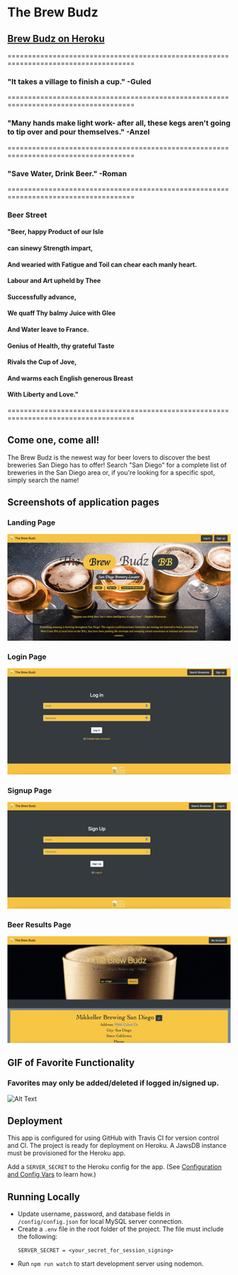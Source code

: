 # The Brew Budz

## <a href="https://thebrewbudz.herokuapp.com/landing" target="_blank">Brew Budz on Heroku</a>
=====================================================================================
### "It takes a village to finish a cup." -Guled
=====================================================================================
### "Many hands make light work- after all, these kegs aren't going to tip over and pour themselves." -Anzel
=====================================================================================
### "Save Water, Drink Beer." -Roman
=====================================================================================
### Beer Street 
#### "Beer, happy Product of our Isle 
#### can sinewy Strength impart, 
#### And wearied with Fatigue and Toil can chear each manly heart.
#### Labour and Art upheld by Thee 
#### Successfully advance, 
#### We quaff Thy balmy Juice with Glee
#### And Water leave to France.
#### Genius of Health, thy grateful Taste
#### Rivals the Cup of Jove, 
#### And warms each English generous Breast
#### With Liberty and Love."
=====================================================================================
## Come one, come all!

The Brew Budz is the newest way for beer lovers to discover the best breweries San Diego has to offer!  Search "San Diego" for a complete list of breweries in the San Diego area or, if you're looking for a specific spot, simply search the name! 

## Screenshots of application pages

### Landing Page
![Landing Page](./public/images/bb-landing.jpg)

### Login Page
![Login Page](./public/images/bb-login.jpg)

### Signup Page
![Login Page](./public/images/bb-signup.jpg)

### Beer Results Page
![Login Page](./public/images/bb-displayresults.jpg)

## GIF of Favorite Functionality
### Favorites may only be added/deleted if logged in/signed up. 
![Alt Text](./public/images/favorite-delete.gif)

## Deployment

This app is configured for using GitHub with Travis CI for version control and CI. The project is ready for deployment on Heroku. A JawsDB instance must be provisioned for the Heroku app.

Add a `SERVER_SECRET` to the Heroku config for the app. (See [Configuration and Config Vars](https://devcenter.heroku.com/articles/config-vars) to learn how.)

## Running Locally

- Update username, password, and database fields in `/config/config.json` for local MySQL server connection.
- Create a `.env` file in the root folder of the project. The file must include the following:
  ```
  SERVER_SECRET = <your_secret_for_session_signing>
  ```
- Run `npm run watch` to start development server using nodemon.

## 